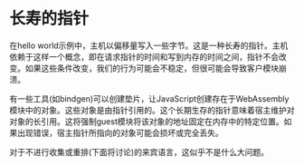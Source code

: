# 长寿的指针

在hello world示例中，主机以偏移量写入一些字节。这是一种长寿的指针。主机依赖于这样一个概念，即在请求指针的时间和写到内存的时间之间，指针不会改变。如果这些条件改变，我们的行为可能会不稳定，但很可能会导致客户模块崩溃。

有一些工具(如bindgen)可以创建垫片，让JavaScript创建存在于WebAssembly模块中的对象。这些对象是由指针引用的。这个长期生存的指针意味着宿主维护对对象的长引用。这将强制guest模块将该对象的地址固定在内存中的特定位置。如果出现错误，宿主指针所指向的对象可能会损坏或完全丢失。

对于不进行收集或重排(下面将讨论)的来宾语言，这似乎不是什么大问题。